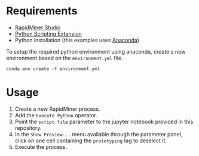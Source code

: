 # Requirements

- [RapidMiner Studio](https://rapidminer.com/products/studio/)
- [Python Scripting Extension](https://marketplace.rapidminer.com/UpdateServer/faces/product_details.xhtml?productId=rmx_python_scripting)
- Python installation (this examples uses [Anaconda](https://www.anaconda.com/distribution/))

To setup the required python environment using anaconda, create a new environment based on the `environment.yml` file.

```conda env create -f environment.yml```

# Usage

1. Create a new RapidMiner process.
2. Add the `Execute Python` operator.
3. Point the `script file` parameter to the jupyter notebook provided in this repository.
4. In the `Show Preview...` menu available through the parameter panel, click on one cell containing the `prototyping` tag to deselect it.
5. Execute the process.